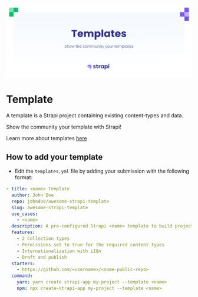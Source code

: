 ![Templates](/assets/banner-templates.png)

# Template

A template is a Strapi project containing existing content-types and data.

Show the community your template with Strapi!

Learn more about templates [here](https://strapi.io/documentation/developer-docs/latest/developer-resources/cli/CLI.html#strapi-generate-template)

## How to add your template

  - Edit the `templates.yml` file by adding your submission with the following format:

```yaml
- title: <name> Template
  author: John Doe
  repo: johndoe/awesome-strapi-template
  slug: awesome-strapi-template
  use_cases:
    - <name>
  description: A pre-configured Strapi <name> template to build projects with any frontend.
  features:
    - 2 Collection types
    - Permissions set to true for the required content types
    - Internationalization with i18n
    - Draft and publish
  starters:
    - https://github.com/<username>/<some-public-repo>
  command:
    yarn: yarn create strapi-app my-project --template <name>
    npm: npx create-strapi-app my-project --template <name>
```